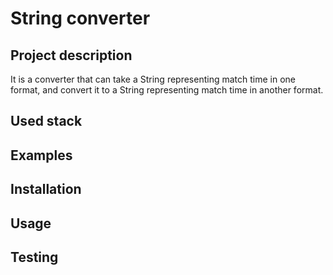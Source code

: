 # String converter

## Project description
It is a converter that can take a String representing match time in one format, and convert it to a String representing match time in another format.

## Used stack

## Examples

## Installation

## Usage

## Testing

